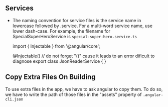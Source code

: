 ## Services
- The naming convention for service files is the service name in lowercase followed by .service. For a multi-word service name, use lower dash-case. For example, the filename for SpecialSuperHeroService is ```special-super-hero.service.ts```


    import { Injectable } from '@angular/core';    

    @Injectable() // do not forget "()" cause it leads to an error dificult to diagnose
    export class JsonReaderService {
    }
    
## Copy Extra Files On Building
To use extra files in the app, we have to ask angular to copy them. To do so, we have to write the path of those files
in the "assets" property of ```.angular-cli.json```